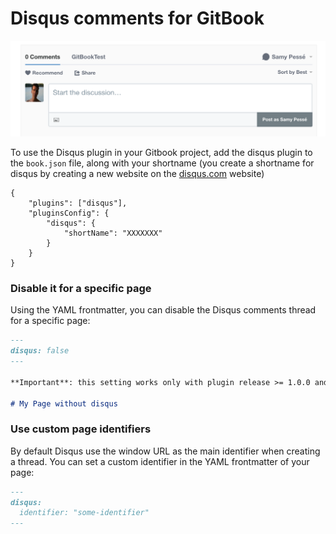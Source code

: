 # Disqus comments for GitBook

![Preview](./preview.png)

To use the Disqus plugin in your Gitbook project, add the disqus plugin to the `book.json` file, along with your shortname (you create a shortname for disqus by creating a new website on the [disqus.com](https://disqus.com/) website)

```
{
    "plugins": ["disqus"],
    "pluginsConfig": {
        "disqus": {
            "shortName": "XXXXXXX"
        }
    }
}
```

### Disable it for a specific page

Using the YAML frontmatter, you can disable the Disqus comments thread for a specific page:

```md
---
disqus: false
---

**Important**: this setting works only with plugin release >= 1.0.0 and gitBook >= 4, than it does not work with the default setting of gitbook hosted version.

# My Page without disqus
```

### Use custom page identifiers

By default Disqus use the window URL as the main identifier when creating a thread. You can set a custom identifier in the YAML frontmatter of your page:

```md
---
disqus:
  identifier: "some-identifier"
---
```
